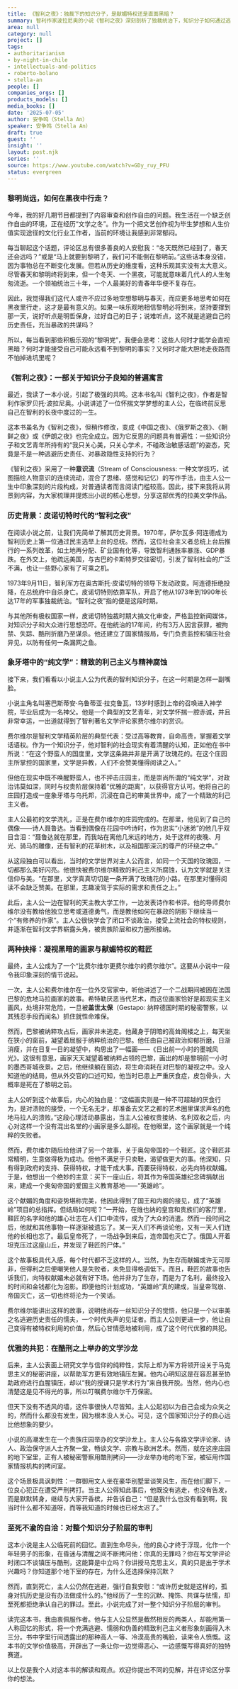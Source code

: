 ```yaml
---
title: 《智利之夜》：独裁下的知识分子，是献媚特权还是直面黑暗？
summary: 智利作家波拉尼奥的小说《智利之夜》深刻剖析了独裁统治下，知识分子如何通过逃避政治责任，沦为精致的利己主义者和暴政的优雅共犯。
area: null
category: null
project: []
tags:
- authoritarianism
- by-night-in-chile
- intellectuals-and-politics
- roberto-bolano
- stella-an
people: []
companies_orgs: []
products_models: []
media_books: []
date: '2025-07-05'
author: 安争鸣（Stella An）
speaker: 安争鸣（Stella An）
draft: true
guest: ''
insight: ''
layout: post.njk
series: ''
source: https://www.youtube.com/watch?v=GDy_ruy_PFU
status: evergreen
---
```

### 黎明尚远，如何在黑夜中行走？

今年，我的好几期节目都提到了内容审查和创作自由的问题。我生活在一个缺乏创作自由的环境，正在经历“文学之冬”。作为一个把文艺创作视为毕生梦想和人生价值实现途径的文化行业工作者，当前的环境让我感到非常郁闷。

每当聊起这个话题，评论区总有很多善良的人安慰我：“冬天既然已经到了，春天还会远吗？”或是“马上就要到黎明了，我们可不能倒在黎明前。”这些话本身没错，因为事物总在不断变化发展。但若从历史的维度看，这种乐观其实没有太大意义。尽管春天和黎明终将到来，但一个冬天、一个黑夜，可能就意味着几代人的人生匆匆流逝。一个领袖统治三十年，一个人最美好的青春年华便不复存在。

因此，我觉得我们这代人或许不应过多地空想黎明与春天，而应更多地思考如何在黑夜里行走，这才是最有意义的。如果一味乐观地相信黎明必将到来，坚持要撑到那一天，说好听点是明哲保身，过好自己的日子；说难听点，这不就是逃避自己的历史责任，充当暴政的共谋吗？

所以，每当看到那些积极乐观的“黎明党”，我便会思考：这些人何时才能学会直视黑暗？何时才能接受自己可能永远看不到黎明的事实？又何时才能大胆地走夜路而不怕掉进坑里呢？

### 《智利之夜》：一部关于知识分子良知的普遍寓言

最近，我读了一本小说，引起了极强的共鸣。这本书名叫《智利之夜》，作者是智利作家罗贝托·波拉尼奥。小说讲述了一位怀揣文学梦想的主人公，在临终前反思自己在智利的长夜中度过的一生。

这本书虽名为《智利之夜》，但稍作修改，变成《中国之夜》、《俄罗斯之夜》、《朝鲜之夜》或《伊朗之夜》也完全成立。因为它反思的问题具有普遍性：一些知识分子和文艺青年所持有的“我只关心美，只关心学术，不碰政治敏感话题”的姿态，究竟是不是一种逃避历史责任、对暴政隐性支持的行为？

《智利之夜》采用了一种**意识流**（Stream of Consciousness: 一种文学技巧，试图描绘人物意识的连续流动，混合了思绪、感觉和记忆）的写作手法，由主人公一生中印象深刻的片段构成，对普通读者而言阅读门槛较高。因此，接下来我将从背景到内容，为大家梳理并提炼出小说的核心思想，分享这部优秀的拉美文学作品。

### 历史背景：皮诺切特时代的“智利之夜”

在阅读小说之前，让我们先简单了解其历史背景。1970年，萨尔瓦多·阿连德成为智利历史上第一位通过民主选举上台的总统。然而，这位社会主义者总统上台后推行的一系列改革，如土地再分配、矿业国有化等，导致智利通胀率暴涨、GDP暴跌。在外交上，他疏远美国，与古巴的卡斯特罗交往密切，引发了智利社会的广泛不满，也让一些野心家有了可乘之机。

1973年9月11日，智利军方在奥古斯托·皮诺切特的领导下发动政变。阿连德拒绝投降，在总统府中自杀身亡。皮诺切特则依靠军队，开启了他从1973年到1990年长达17年的军事独裁统治。“智利之夜”指的便是这段时期。

与其他所有极权国家一样，皮诺切特独裁时期大搞文化审查，严格监控新闻媒体，对知识分子和大众进行思想恐吓。在他统治的17年间，约有3万人因言获罪，被拘禁、失踪、酷刑折磨乃至谋杀。他还建立了国家情报局，专门负责监控和镇压社会异见，以防有任何一条漏网之鱼。

### 象牙塔中的“纯文学”：精致的利己主义与精神腐蚀

接下来，我们看看以小说主人公为代表的智利知识分子，在这一时期是怎样一副嘴脸。

小说主角名叫塞巴斯蒂安·乌鲁蒂亚·拉克鲁瓦，13岁时感到上帝的召唤进入神学院，毕业后成为一名神父。他是一个典型的文艺青年，对文学怀揣一腔赤诚，并且非常幸运，一出道就得到了智利著名文学评论家费尔维尔的赏识。

费尔维尔是智利文学精英阶层的典型代表：受过高等教育，自命高贵，掌握着文学话语权。作为一个知识分子，他对智利的社会现实有着清醒的认知，正如他在书中所说：“在这个野蛮人的国度里，文学这条路并非是开满了玫瑰花的。在这个庄园主所掌控的国家里，文学是异教，人们不会赞美懂得阅读之人。”

但他在现实中既不唤醒野蛮人，也不抨击庄园主，而是崇尚所谓的“纯文学”，对政治讳莫如深，同时与权贵阶层保持着“优雅的距离”，以获得官方认可。他将自己的庄园打造成一座象牙塔与乌托邦，沉浸在自己的审美世界中，成了一个精致的利己主义者。

主人公最初的文学洗礼，正是在费尔维尔的庄园完成的。在那里，他见到了自己的偶像——诗人聂鲁达。当看到偶像在花园中吟诗时，作为忠实“小迷弟”的他几乎双目含泪：“聂鲁达就在那里，而我站在离他几米远的地方，处于这样的夜晚、月光、骑马的雕像，还有智利的花草树木，以及祖国那深沉的尊严的环绕之中。”

从这段独白可以看出，当时的文学世界对主人公而言，如同一个天国的玫瑰园，一切都那么美好闪亮。他很快被费尔维尔精致的利己主义所腐蚀，认为文学就是关注信仰与美。“在那里，文学真真切切是一条开满了玫瑰花的小路。在那里对懂得阅读不会缺乏赞美。在那里，志趣凌驾于实际的需求和责任之上。”

此后，主人公一边在智利的天主教大学工作，一边发表诗作和书评。他的导师费尔维尔没有教给他独立思考或道德勇气，而是教他如何在暴政的阴影下继续当一个“有修养的作家”。主人公很快学会了闭口不谈政治，接受上流社会的特权规则，并逐渐在智利文学界崭露头角，被贵族阶层和权力圈所接纳。

### 两种抉择：凝视黑暗的画家与献媚特权的鞋匠

最终，主人公成为了一个“比费尔维尔更费尔维尔的费尔维尔”。这要从小说中一段令我印象深刻的情节说起。

一次，主人公和费尔维尔在一位外交官家中，听他讲述了一个二战期间被困在法国巴黎的危地马拉画家的故事。希特勒厌恶当代艺术，而这位画家恰好是超现实主义画风，处境非常危险，一旦被**盖世太保**（Gestapo: 纳粹德国时期的秘密警察，以其残忍手段而闻名）抓住就性命难保。

然而，巴黎被纳粹攻占后，画家并未逃走。他藏身于阴暗的高耸阁楼之上，每天坐在狭小的窗前，凝望着屈服于纳粹统治的巴黎。他任由自己被政治抑郁折磨，日渐消瘦，并在日复一日的凝望中，构思出了一幅画——《日出前一小时的墨城风光》。这很有意思，画家天天凝望着被纳粹占领的巴黎，画出的却是黎明前一小时的墨西哥城夜景。之后，他继续躺在窗边，将生命消耗在对巴黎的凝视之中。没人知道他的结局，但从外交官的口述可知，他当时已患上严重厌食症，皮包骨头，大概率是死在了黎明之前。

主人公听到这个故事后，内心的独白是：“这幅画实则是一种不可超越的厌食行为，是对溃败的接受，一个无名无才，却准备去文艺之都的艺术圈里谋求声名的危地马拉人的溃败。”这段心理活动暴露出，当主人公被权贵接纳、名利双收之后，内心对这样一个没有混出名堂的小画家是多么鄙视。在他眼里，这个画家就是一个纯粹的失败者。

然而，费尔维尔随后给他讲了另一个故事，关于奥匈帝国的一个鞋匠。这个鞋匠非常精明，生意做得极为成功。但他不满足于只卖鞋，渴望做更大的事。他深知，只有得到政府的支持、获得特权，才能干成大事。而要获得特权，必先向特权献媚。于是，他想出一个绝妙的主意：买下一座山丘，将其作为帝国英雄纪念碑捐献出来，建成一个奥匈帝国的爱国主义教育基地——“英雄岭”。

这个献媚的角度和姿势堪称完美，他因此得到了国王和内阁的接见，成了“英雄岭”项目的总指挥。但结局如何呢？“一开始，在维也纳的皇宫和贵族们的客厅里，鞋匠的名字和他的雄心壮志在人们口中流传，成为了大众的消遣。然而一段时间之后，他就和其他事物一样逐渐被遗忘了。某一天人们不再谈论他，又有一天人们连他的长相也忘了。最后皇帝死了，一场战争到来后，连帝国也灭亡了。俄国人开着坦克压过这座山丘，并发现了鞋匠的尸体。”

这个故事极具代入感，每个时代都不乏这样的人。当然，为生存而献媚或许无可厚非，但得利之后便嘲笑他人是失败者，未免显得格调低下。而且，鞋匠的故事也告诉我们，向特权献媚未必就有好下场。他并非为了生存，而是为了名利，最终投入的时间和金钱都化为泡影。即便他的计划成功，“英雄岭”真的建成，当皇帝驾崩、帝国灭亡，这一切也终将沦为一个笑话。

费尔维尔能讲出这样的故事，说明他尚存一丝知识分子的觉悟，他只是一个以审美之名逃避历史责任的懦夫，一个时代失声的见证者。而主人公则更进一步，他让自己变得有被特权利用的价值，然后心甘情愿地被利用，成了这个时代优雅的共犯。

### 优雅的共犯：在酷刑之上举办的文学沙龙

后来，主人公表面上研究文学与信仰的纯粹性，实际上却为军方将领开设关于马克思主义的秘密讲座，以帮助军方更有效地镇压左翼。他内心明知这是在容忍甚至协助政府进行血腥镇压，却以“我的授课只是学术行为”来自我开脱。当然，他内心也清楚这是见不得光的事，所以叮嘱费尔维尔千万保密。

但天下没有不透风的墙，这件事很快人尽皆知。主人公起初以为自己会成为众矢之的，然而什么都没有发生，因为根本没人关心。可见，这个国家知识分子的良心远比他想象的要少。

小说的高潮发生在一个贵族庄园举办的文学沙龙上。主人公与各路文学评论家、诗人、政治保守派人士齐聚一堂，畅谈文学、宗教与欧洲艺术。然而，就在这座庄园的地下室里，正有人被秘密警察用酷刑拷问——沙龙举办地的地下室，被征用作国家情报机构的拷问室。

这个场景极具讽刺性：一群御用文人坐在豪华别墅里谈笑风生，而在他们脚下，一位良心犯正在遭受严刑拷打。当主人公得知此事后，他既没有逃走，也没有告发，而是默默转身，继续与大家开香槟，并告诉自己：“但是我什么也没有看到啊，我当时什么都不知道呀，而等我知道的时候也已经太迟了。”

### 至死不渝的自洽：对整个知识分子阶层的审判

这本小说是主人公临死前的回忆。直到生命尽头，他的良心才终于浮现，化作一个年轻男子的形象，在昏迷与清醒之间不断拷问他：你真的无罪吗？你在写文学评论时闭口不谈镇压与酷刑，这能算是中立吗？你讲授马克思主义，真的只是出于学术兴趣吗？你知道那个地下室的存在，为什么还选择保持沉默？

然而，直到死亡，主人公仍然在逃避，强行自我安慰：“或许历史就是这样的，孤身对抗历史是没有办法做成什么的。”他经历了一生的沉默、掩饰、共谋与怯懦，却至死都拒绝承认自己的罪过。至此，小说完成了对一整个知识分子阶层的审判。

读完这本书，我由衷佩服作者。他与主人公显然是截然相反的两类人，却能用第一人称回忆的形式，将一个充满逃避、懦弱和伪善的精致利己主义者形象刻画得入木三分。书中字里行间透露出的那种高人一等、冷漠高贵的嘴脸，读来令人愤慨。这本书的文学价值极高，开辟出了一条让你一边觉得恶心、一边感慨写得真好的独特赛道。

以上仅是我个人对这本书的解读和观点。欢迎你提出不同的见解，并在评论区分享你的想法。